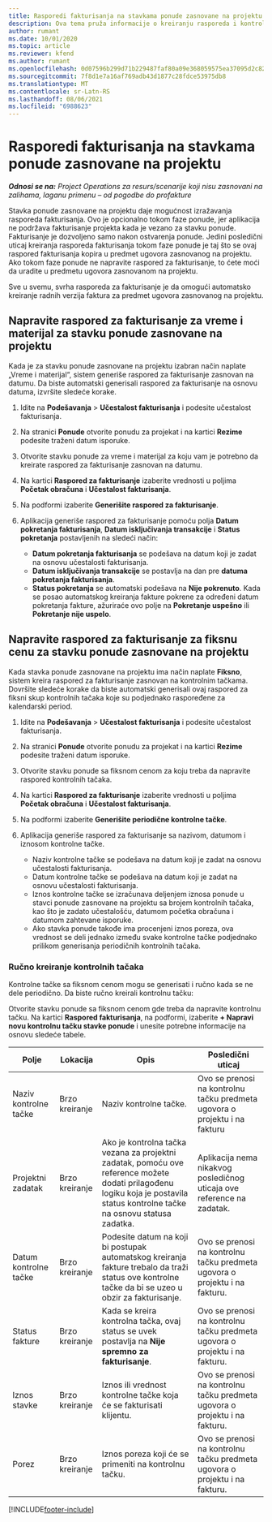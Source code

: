 ```yaml
---
title: Rasporedi fakturisanja na stavkama ponude zasnovane na projektu
description: Ova tema pruža informacije o kreiranju rasporeda i kontrolnih tačaka fakturisanja za stavke ponude.
author: rumant
ms.date: 10/01/2020
ms.topic: article
ms.reviewer: kfend
ms.author: rumant
ms.openlocfilehash: 0d07596b299d71b229487faf80a09e368059575ea37095d2c82d35561d009c96
ms.sourcegitcommit: 7f8d1e7a16af769adb43d1877c28fdce53975db8
ms.translationtype: MT
ms.contentlocale: sr-Latn-RS
ms.lasthandoff: 08/06/2021
ms.locfileid: "6988623"
---
```

# <a name="invoice-schedules-on-project-based-quote-lines"></a>Rasporedi fakturisanja na stavkama ponude zasnovane na projektu

_**Odnosi se na:** Project Operations za resurs/scenarije koji nisu zasnovani na zalihama, laganu primenu – od pogodbe do profakture_

Stavka ponude zasnovane na projektu daje mogućnost izražavanja rasporeda fakturisanja. Ovo je opcionalno tokom faze ponude, jer aplikacija ne podržava fakturisanje projekta kada je vezano za stavku ponude. Fakturisanje je dozvoljeno samo nakon ostvarenja ponude. Jedini posledični uticaj kreiranja rasporeda fakturisanja tokom faze ponude je taj što se ovaj raspored fakturisanja kopira u predmet ugovora zasnovanog na projektu. Ako tokom faze ponude ne napravite raspored za fakturisanje, to ćete moći da uradite u predmetu ugovora zasnovanom na projektu.

Sve u svemu, svrha rasporeda za fakturisanje je da omogući automatsko kreiranje radnih verzija faktura za predmet ugovora zasnovanog na projektu. 

## <a name="create-a-time-and-material-invoice-schedule-for-a-project-based-quote-line"></a>Napravite raspored za fakturisanje za vreme i materijal za stavku ponude zasnovane na projektu

Kada je za stavku ponude zasnovane na projektu izabran način naplate „Vreme i materijal“, sistem generiše raspored za fakturisanje zasnovan na datumu. Da biste automatski generisali raspored za fakturisanje na osnovu datuma, izvršite sledeće korake.

1. Idite na **Podešavanja** > **Učestalost fakturisanja** i podesite učestalost fakturisanja.
2. Na stranici **Ponude** otvorite ponudu za projekat i na kartici **Rezime** podesite traženi datum isporuke.
3. Otvorite stavku ponude za vreme i materijal za koju vam je potrebno da kreirate raspored za fakturisanje zasnovan na datumu. 
4. Na kartici **Raspored za fakturisanje** izaberite vrednosti u poljima **Početak obračuna** i **Učestalost fakturisanja**. 
5. Na podformi izaberite **Generišite raspored za fakturisanje**.
6. Aplikacija generiše raspored za fakturisanje pomoću polja **Datum pokretanja fakturisanja**, **Datum isključivanja transakcije** i **Status pokretanja** postavljenih na sledeći način:

    - **Datum pokretanja fakturisanja** se podešava na datum koji je zadat na osnovu učestalosti fakturisanja.
    - **Datum isključivanja transakcije** se postavlja na dan pre **datuma pokretanja fakturisanja**.
    - **Status pokretanja** se automatski podešava na **Nije pokrenuto**. Kada se posao automatskog kreiranja fakture pokrene za određeni datum pokretanja fakture, ažuriraće ovo polje na **Pokretanje uspešno** ili **Pokretanje nije uspelo**.

## <a name="create-a-fixed-price-invoice-schedule-for-a-project-based-quote-line"></a>Napravite raspored za fakturisanje za fiksnu cenu za stavku ponude zasnovane na projektu

Kada stavka ponude zasnovane na projektu ima način naplate **Fiksno**, sistem kreira raspored za fakturisanje zasnovan na kontrolnim tačkama. Dovršite sledeće korake da biste automatski generisali ovaj raspored za fiksni skup kontrolnih tačaka koje su podjednako raspoređene za kalendarski period.

1. Idite na **Podešavanja** > **Učestalost fakturisanja** i podesite učestalost fakturisanja.
2. Na stranici **Ponude** otvorite ponudu za projekat i na kartici **Rezime** podesite traženi datum isporuke.
3. Otvorite stavku ponude sa fiksnom cenom za koju treba da napravite raspored kontrolnih tačaka. 
4. Na kartici **Raspored za fakturisanje** izaberite vrednosti u poljima **Početak obračuna** i **Učestalost fakturisanja**. 
5. Na podformi izaberite **Generišite periodične kontrolne tačke**.
6. Aplikacija generiše raspored za fakturisanje sa nazivom, datumom i iznosom kontrolne tačke.

    - Naziv kontrolne tačke se podešava na datum koji je zadat na osnovu učestalosti fakturisanja.
    - Datum kontrolne tačke se podešava na datum koji je zadat na osnovu učestalosti fakturisanja.
    - Iznos kontrolne tačke se izračunava deljenjem iznosa ponude u stavci ponude zasnovane na projektu sa brojem kontrolnih tačaka, kao što je zadato učestalošću, datumom početka obračuna i datumom zahtevane isporuke.
    - Ako stavka ponude takođe ima procenjeni iznos poreza, ova vrednost se deli jednako između svake kontrolne tačke podjednako prilikom generisanja periodičnih kontrolnih tačaka.

### <a name="manually-create-milestones"></a>Ručno kreiranje kontrolnih tačaka

Kontrolne tačke sa fiksnom cenom mogu se generisati i ručno kada se ne dele periodično. Da biste ručno kreirali kontrolnu tačku:

Otvorite stavku ponude sa fiksnom cenom gde treba da napravite kontrolnu tačku. Na kartici **Raspored fakturisanja**, na podformi, izaberite **+ Napravi novu kontrolnu tačku stavke ponude** i unesite potrebne informacije na osnovu sledeće tabele.

| **Polje** | **Lokacija** | **Opis** | **Posledični uticaj** |
| --- | --- | --- | --- |
| Naziv kontrolne tačke | Brzo kreiranje | Naziv kontrolne tačke. | Ovo se prenosi na kontrolnu tačku predmeta ugovora o projektu i na fakturu |
| Projektni zadatak | Brzo kreiranje | Ako je kontrolna tačka vezana za projektni zadatak, pomoću ove reference možete dodati prilagođenu logiku koja je postavila status kontrolne tačke na osnovu statusa zadatka. | Aplikacija nema nikakvog posledičnog uticaja ove reference na zadatak. |
| Datum kontrolne tačke | Brzo kreiranje | Podesite datum na koji bi postupak automatskog kreiranja fakture trebalo da traži status ove kontrolne tačke da bi se uzeo u obzir za fakturisanje. | Ovo se prenosi na kontrolnu tačku predmeta ugovora o projektu i na fakturu. |
| Status fakture | Brzo kreiranje | Kada se kreira kontrolna tačka, ovaj status se uvek postavlja na **Nije spremno za fakturisanje**. | Ovo se prenosi na kontrolnu tačku predmeta ugovora o projektu i na fakturu. |
| Iznos stavke | Brzo kreiranje | Iznos ili vrednost kontrolne tačke koja će se fakturisati klijentu. | Ovo se prenosi na kontrolnu tačku predmeta ugovora o projektu i na fakturu. |
| Porez | Brzo kreiranje | Iznos poreza koji će se primeniti na kontrolnu tačku. | Ovo se prenosi na kontrolnu tačku predmeta ugovora o projektu i na fakturu. |


[!INCLUDE[footer-include](../includes/footer-banner.md)]